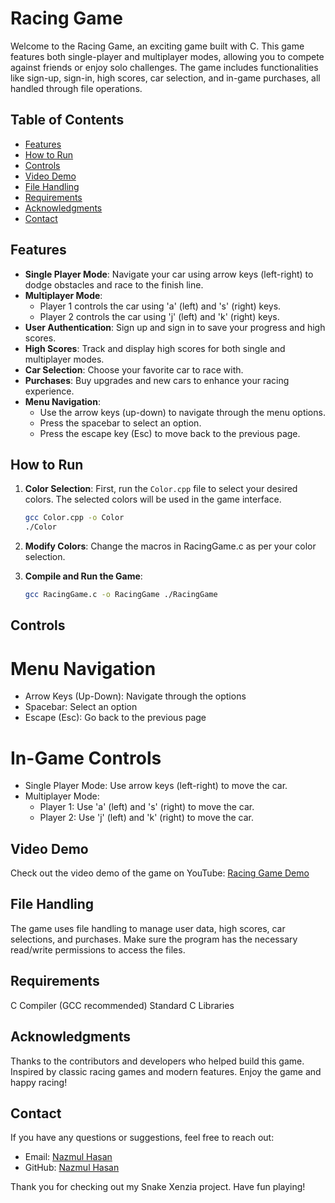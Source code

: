 # Racing Game

Welcome to the Racing Game, an exciting game built with C. This game features both single-player and multiplayer modes, allowing you to compete against friends or enjoy solo challenges. The game includes functionalities like sign-up, sign-in, high scores, car selection, and in-game purchases, all handled through file operations.

## Table of Contents
- [Features](#features)
- [How to Run](#how-to-Run)
- [Controls](#controls)
- [Video Demo](#video-demo)
- [File Handling](#file-handling)
- [Requirements](#requirements)
- [Acknowledgments](#acknowledgments)
- [Contact](#contact)

## Features

- **Single Player Mode**: Navigate your car using arrow keys (left-right) to dodge obstacles and race to the finish line.
- **Multiplayer Mode**: 
  - Player 1 controls the car using 'a' (left) and 's' (right) keys.
  - Player 2 controls the car using 'j' (left) and 'k' (right) keys.
- **User Authentication**: Sign up and sign in to save your progress and high scores.
- **High Scores**: Track and display high scores for both single and multiplayer modes.
- **Car Selection**: Choose your favorite car to race with.
- **Purchases**: Buy upgrades and new cars to enhance your racing experience.
- **Menu Navigation**: 
  - Use the arrow keys (up-down) to navigate through the menu options.
  - Press the spacebar to select an option.
  - Press the escape key (Esc) to move back to the previous page.

## How to Run

1. **Color Selection**: First, run the `Color.cpp` file to select your desired colors. The selected colors will be used in the game interface.
   ```sh
   gcc Color.cpp -o Color
   ./Color

2. **Modify Colors**: Change the macros in RacingGame.c as per your color selection.

3. **Compile and Run the Game**: 
    ```sh
    gcc RacingGame.c -o RacingGame ./RacingGame
    ```
## Controls

# Menu Navigation
- Arrow Keys (Up-Down): Navigate through the options
- Spacebar: Select an option
- Escape (Esc): Go back to the previous page

# In-Game Controls
- Single Player Mode: Use arrow keys (left-right) to move the car.
- Multiplayer Mode:
  - Player 1: Use 'a' (left) and 's' (right) to move the car.
  - Player 2: Use 'j' (left) and 'k' (right) to move the car.

## Video Demo
Check out the video demo of the game on YouTube: [Racing Game Demo](https://youtu.be/i1mDcowCwpk?si=MvaCfRPrsR4nUf5q)

## File Handling
The game uses file handling to manage user data, high scores, car selections, and purchases. Make sure the program has the necessary read/write permissions to access the files.

## Requirements
C Compiler (GCC recommended)
Standard C Libraries

## Acknowledgments
Thanks to the contributors and developers who helped build this game.
Inspired by classic racing games and modern features.
Enjoy the game and happy racing!

## Contact

If you have any questions or suggestions, feel free to reach out:

- Email: [Nazmul Hasan](mailto:nh2826239@gmail.com)
- GitHub: [Nazmul Hasan](https://github.com/hasan-nazmul)

Thank you for checking out my Snake Xenzia project. Have fun playing!